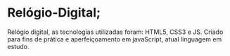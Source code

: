 # Relógio-Digital;

Relógio digital, as tecnologias utilizadas foram: HTML5, CSS3 e JS.
Criado para fins de prática e aperfeiçoamento em javaScript, atual linguagem em estudo.
